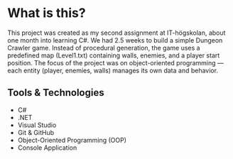 <h1>What is this?</h1>
This project was created as my second assignment at IT-högskolan, about one month into learning C#.  
We had 2.5 weeks to build a simple Dungeon Crawler game. Instead of procedural generation, the game uses a predefined map (Level1.txt) containing walls, enemies, and a player start position.
The focus of the project was on object-oriented programming — each entity (player, enemies, walls) manages its own data and behavior.


<h2>Tools & Technologies</h2>
<ul>
  <li>C#</li>
  <li>.NET</li>
  <li>Visual Studio</li>
  <li>Git & GitHub</li>
  <li>Object-Oriented Programming (OOP)</li>
  <li>Console Application</li>
</ul>
